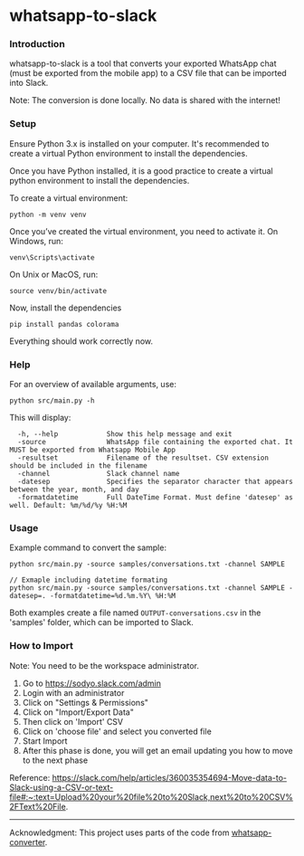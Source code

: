 # whatsapp-to-slack

### Introduction
whatsapp-to-slack is a tool that converts your exported WhatsApp chat (must be exported from the mobile app) to a CSV file that can be imported into Slack.

Note: The conversion is done locally. No data is shared with the internet!

### Setup
Ensure Python 3.x is installed on your computer. It's recommended to create a virtual Python environment to install the dependencies.

Once you have Python installed, it is a good practice to create a virtual python environment to install the dependencies.

To create a virtual environment:

```
python -m venv venv
```

Once you’ve created the virtual environment, you need to activate it. On Windows, run:

```
venv\Scripts\activate
```

On Unix or MacOS, run:

```
source venv/bin/activate
```

Now, install the dependencies

```
pip install pandas colorama
```

Everything should work correctly now.

### Help

For an overview of available arguments, use:

```
python src/main.py -h
```

This will display:
```
  -h, --help            Show this help message and exit
  -source               WhatsApp file containing the exported chat. It MUST be exported from Whatsapp Mobile App
  -resultset            Filename of the resultset. CSV extension should be included in the filename
  -channel              Slack channel name
  -datesep              Specifies the separator character that appears between the year, month, and day
  -formatdatetime       Full DateTime Format. Must define 'datesep' as well. Default: %m/%d/%y %H:%M  
```

### Usage

Example command to convert the sample:

```
python src/main.py -source samples/conversations.txt -channel SAMPLE
```


```
// Exmaple including datetime formating
python src/main.py -source samples/conversations.txt -channel SAMPLE -datesep=. -formatdatetime=%d.%m.%Y\ %H:%M
```

Both examples create a file named `OUTPUT-conversations.csv` in the 'samples' folder, which can be imported to Slack.

### How to Import

Note: You need to be the workspace administrator.

1. Go to https://sodyo.slack.com/admin
1. Login with an administrator
1. Click on "Settings & Permissions"
1. Click on "Import/Export Data"
1. Then click on 'Import' CSV
1. Click on 'choose file' and select you converted file
1. Start Import
1. After this phase is done, you will get an email updating you how to move to the next phase

Reference: https://slack.com/help/articles/360035354694-Move-data-to-Slack-using-a-CSV-or-text-file#:~:text=Upload%20your%20file%20to%20Slack,next%20to%20CSV%2FText%20File.

----
Acknowledgment: This project uses parts of the code from [whatsapp-converter](https://github.com/sandsturm/whatsapp-converter/).
